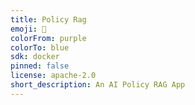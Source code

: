 ```yaml
---
title: Policy Rag
emoji: 🦀
colorFrom: purple
colorTo: blue
sdk: docker
pinned: false
license: apache-2.0
short_description: An AI Policy RAG App
---
```

